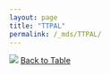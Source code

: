 ```yaml
---
layout: page
title: "TTPAL"
permalink: /_mds/TTPAL/
---
```


![](../../alns_9.28.22/aln_5HSAA114956_0.989.png?raw=true
)
[Back to Table](../../display)
